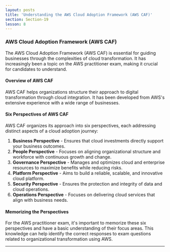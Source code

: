 ```yaml
---
layout: posts
title: 'Understanding the AWS Cloud Adoption Framework (AWS CAF)'
section: Section-19
lesson: 8
---
```


### AWS Cloud Adoption Framework (AWS CAF)

The AWS Cloud Adoption Framework (AWS CAF) is essential for guiding businesses through the complexities of cloud transformation. It has increasingly been a topic on the AWS practitioner exam, making it crucial for candidates to understand.

<!-- pagebreak -->

#### Overview of AWS CAF

AWS CAF helps organizations structure their approach to digital transformation through cloud integration. It has been developed from AWS's extensive experience with a wide range of businesses.

<!-- pagebreak -->

#### Six Perspectives of AWS CAF

AWS CAF organizes its approach into six perspectives, each addressing distinct aspects of a cloud adoption journey:

1. **Business Perspective** - Ensures that cloud investments directly support your business outcomes.
2. **People Perspective** - Focuses on aligning organizational structure and workforce with continuous growth and change.
3. **Governance Perspective** - Manages and optimizes cloud and enterprise resources to maximize benefits while reducing risks.
4. **Platform Perspective** - Aims to build a reliable, scalable, and innovative cloud platform.
5. **Security Perspective** - Ensures the protection and integrity of data and cloud operations.
6. **Operations Perspective** - Focuses on delivering cloud services that align with business needs.

<!-- pagebreak -->

#### Memorizing the Perspectives

For the AWS practitioner exam, it's important to memorize these six perspectives and have a basic understanding of their focus areas. This knowledge can help identify the correct responses to exam questions related to organizational transformation using AWS.

---
